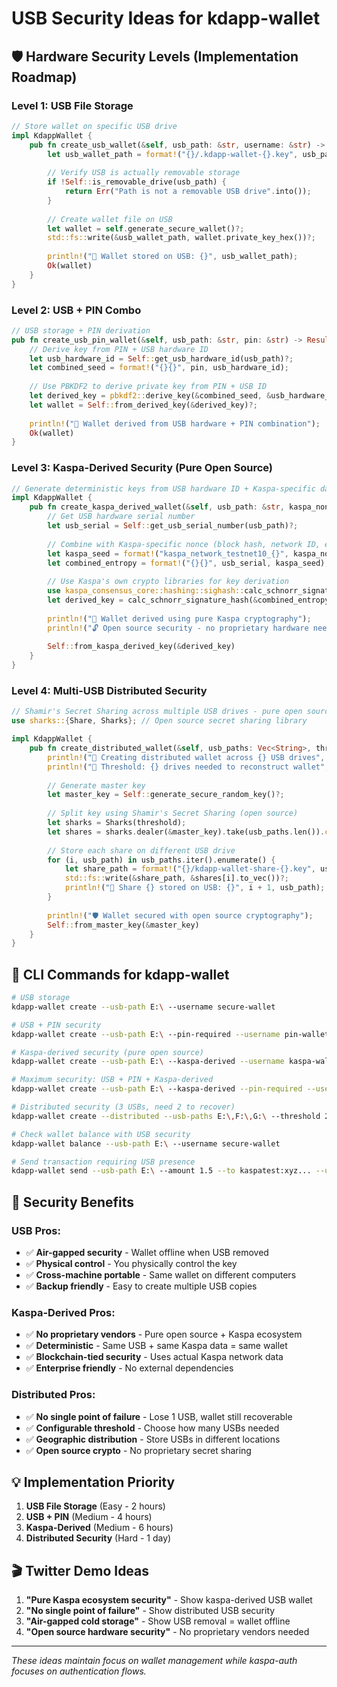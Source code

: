 # USB Security Ideas for kdapp-wallet

## 🛡️ **Hardware Security Levels (Implementation Roadmap)**

### **Level 1: USB File Storage**
```rust
// Store wallet on specific USB drive
impl KdappWallet {
    pub fn create_usb_wallet(&self, usb_path: &str, username: &str) -> Result<Self> {
        let usb_wallet_path = format!("{}/.kdapp-wallet-{}.key", usb_path, username);
        
        // Verify USB is actually removable storage
        if !Self::is_removable_drive(usb_path) {
            return Err("Path is not a removable USB drive".into());
        }
        
        // Create wallet file on USB
        let wallet = self.generate_secure_wallet()?;
        std::fs::write(&usb_wallet_path, wallet.private_key_hex())?;
        
        println!("🔑 Wallet stored on USB: {}", usb_wallet_path);
        Ok(wallet)
    }
}
```

### **Level 2: USB + PIN Combo**
```rust
// USB storage + PIN derivation
pub fn create_usb_pin_wallet(&self, usb_path: &str, pin: &str) -> Result<Self> {
    // Derive key from PIN + USB hardware ID
    let usb_hardware_id = Self::get_usb_hardware_id(usb_path)?;
    let combined_seed = format!("{}{}", pin, usb_hardware_id);
    
    // Use PBKDF2 to derive private key from PIN + USB ID
    let derived_key = pbkdf2::derive_key(&combined_seed, &usb_hardware_id, 100000)?;
    let wallet = Self::from_derived_key(&derived_key)?;
    
    println!("🔐 Wallet derived from USB hardware + PIN combination");
    Ok(wallet)
}
```

### **Level 3: Kaspa-Derived Security (Pure Open Source)**
```rust
// Generate deterministic keys from USB hardware ID + Kaspa-specific data
impl KdappWallet {
    pub fn create_kaspa_derived_wallet(&self, usb_path: &str, kaspa_nonce: &str) -> Result<Self> {
        // Get USB hardware serial number
        let usb_serial = Self::get_usb_serial_number(usb_path)?;
        
        // Combine with Kaspa-specific nonce (block hash, network ID, etc.)
        let kaspa_seed = format!("kaspa_network_testnet10_{}", kaspa_nonce);
        let combined_entropy = format!("{}{}", usb_serial, kaspa_seed);
        
        // Use Kaspa's own crypto libraries for key derivation
        use kaspa_consensus_core::hashing::sighash::calc_schnorr_signature_hash;
        let derived_key = calc_schnorr_signature_hash(&combined_entropy.as_bytes(), 0);
        
        println!("🎯 Wallet derived using pure Kaspa cryptography");
        println!("🔓 Open source security - no proprietary hardware needed");
        
        Self::from_kaspa_derived_key(&derived_key)
    }
}
```

### **Level 4: Multi-USB Distributed Security**
```rust
// Shamir's Secret Sharing across multiple USB drives - pure open source
use sharks::{Share, Sharks}; // Open source secret sharing library

impl KdappWallet {
    pub fn create_distributed_wallet(&self, usb_paths: Vec<String>, threshold: u8) -> Result<Self> {
        println!("🔀 Creating distributed wallet across {} USB drives", usb_paths.len());
        println!("🎯 Threshold: {} drives needed to reconstruct wallet", threshold);
        
        // Generate master key
        let master_key = Self::generate_secure_random_key()?;
        
        // Split key using Shamir's Secret Sharing (open source)
        let sharks = Sharks(threshold);
        let shares = sharks.dealer(&master_key).take(usb_paths.len()).collect::<Vec<_>>();
        
        // Store each share on different USB drive
        for (i, usb_path) in usb_paths.iter().enumerate() {
            let share_path = format!("{}/kdapp-wallet-share-{}.key", usb_path, i);
            std::fs::write(&share_path, &shares[i].to_vec())?;
            println!("💾 Share {} stored on USB: {}", i + 1, usb_path);
        }
        
        println!("🛡️ Wallet secured with open source cryptography");
        Self::from_master_key(&master_key)
    }
}
```

## 🚀 **CLI Commands for kdapp-wallet**

```bash
# USB storage
kdapp-wallet create --usb-path E:\ --username secure-wallet

# USB + PIN security
kdapp-wallet create --usb-path E:\ --pin-required --username pin-wallet

# Kaspa-derived security (pure open source)
kdapp-wallet create --usb-path E:\ --kaspa-derived --username kaspa-wallet

# Maximum security: USB + PIN + Kaspa-derived
kdapp-wallet create --usb-path E:\ --kaspa-derived --pin-required --username max-wallet

# Distributed security (3 USBs, need 2 to recover)
kdapp-wallet create --distributed --usb-paths E:\,F:\,G:\ --threshold 2 --username distributed-wallet

# Check wallet balance with USB security
kdapp-wallet balance --usb-path E:\ --username secure-wallet

# Send transaction requiring USB presence
kdapp-wallet send --usb-path E:\ --amount 1.5 --to kaspatest:xyz... --username secure-wallet
```

## 🎯 **Security Benefits**

### **USB Pros:**
- ✅ **Air-gapped security** - Wallet offline when USB removed
- ✅ **Physical control** - You physically control the key
- ✅ **Cross-machine portable** - Same wallet on different computers
- ✅ **Backup friendly** - Easy to create multiple USB copies

### **Kaspa-Derived Pros:**
- ✅ **No proprietary vendors** - Pure open source + Kaspa ecosystem
- ✅ **Deterministic** - Same USB + same Kaspa data = same wallet
- ✅ **Blockchain-tied security** - Uses actual Kaspa network data
- ✅ **Enterprise friendly** - No external dependencies

### **Distributed Pros:**
- ✅ **No single point of failure** - Lose 1 USB, wallet still recoverable
- ✅ **Configurable threshold** - Choose how many USBs needed
- ✅ **Geographic distribution** - Store USBs in different locations
- ✅ **Open source crypto** - No proprietary secret sharing

## 💡 **Implementation Priority**

1. **USB File Storage** (Easy - 2 hours)
2. **USB + PIN** (Medium - 4 hours) 
3. **Kaspa-Derived** (Medium - 6 hours)
4. **Distributed Security** (Hard - 1 day)

## 🎬 **Twitter Demo Ideas**

1. **"Pure Kaspa ecosystem security"** - Show kaspa-derived USB wallet
2. **"No single point of failure"** - Show distributed USB security
3. **"Air-gapped cold storage"** - Show USB removal = wallet offline
4. **"Open source hardware security"** - No proprietary vendors needed

---

*These ideas maintain focus on wallet management while kaspa-auth focuses on authentication flows.*
